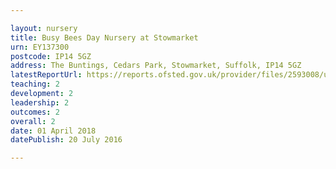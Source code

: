 ```yaml
---

layout: nursery
title: Busy Bees Day Nursery at Stowmarket
urn: EY137300
postcode: IP14 5GZ
address: The Buntings, Cedars Park, Stowmarket, Suffolk, IP14 5GZ
latestReportUrl: https://reports.ofsted.gov.uk/provider/files/2593008/urn/EY137300.pdf
teaching: 2
development: 2
leadership: 2
outcomes: 2
overall: 2
date: 01 April 2018 
datePublish: 20 July 2016

---
```

